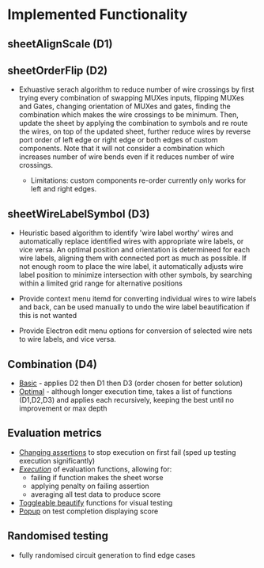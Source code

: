 # Implemented Functionality

## sheetAlignScale (D1)





## sheetOrderFlip (D2)
- Exhuastive serach algorithm to reduce number of wire crossings by first trying every combination of swapping MUXes inputs, flipping MUXes and Gates, changing orientation of MUXes and gates, finding the combination which makes the wire crossings to be minimum. Then, update the sheet by applying the combination to symbols and re route the wires, on top of the updated sheet, further reduce wires by reverse port order of left edge or right edge or both edges of custom components. Note that it will not consider a combination which increases number of wire bends even if it reduces number of wire crossings.

    - Limitations: custom components re-order currently only works for left and right edges. 



## sheetWireLabelSymbol (D3)

- Heuristic based algorithm to identify 'wire label worthy' wires and automatically replace identified wires with appropriate wire labels, or vice versa. An optimal position and orientation is determineed for each wire labels, aligning them with connected port as much as possible. If not enough room to place the wire label, it automatically adjusts wire label position to minimize intersection with other symbols, by searching within a limited grid range for alternative positions

- Provide context menu itemd for converting individual wires to wire labels and back, can be used manually to undo the wire label beautification if this is not wanted

- Provide Electron edit menu options for conversion of selected wire nets to wire labels, and vice versa.


## Combination (D4)
- <u>Basic</u> - applies D2 then D1 then D3 (order chosen for better solution)
- <u>Optimal</u> - although longer execution time, takes a list of functions (D1,D2,D3) and applies each recursively, keeping the best until no improvement or max depth


## Evaluation metrics
- <u>Changing assertions</u> to stop execution on first fail (sped up testing execution significantly)
- <u>*Execution*</u> of evaluation functions, allowing for: 
    - failing if function makes the sheet worse  
    - applying penalty on failing assertion
    - averaging all test data to produce score
- <u>Toggleable beautify</u> functions for visual testing
- <u>Popup</u> on test completion displaying score


## Randomised testing
- fully randomised circuit generation to find edge cases